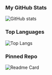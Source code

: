 ### My GitHub Stats
![GitHub stats](https://github-readme-stats-phi-five-60.vercel.app/api?username=neilhuang007)

### Top Languages
![Top Langs](https://github-readme-stats-phi-five-60.vercel.app/api/top-langs?username=neilhuang007&layout=compact)

### Pinned Repo
![Readme Card](https://github-readme-stats-phi-five-60.vercel.app/api/pin/?username=neilhuang007&repo=REPO_NAME)
